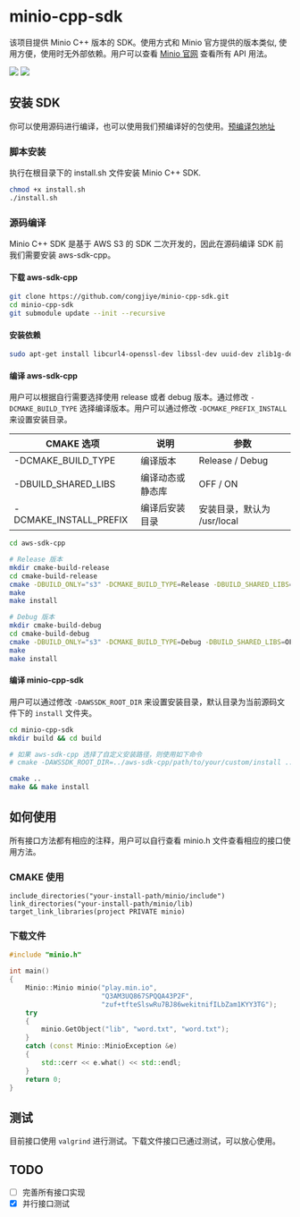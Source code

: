 # minio-cpp-sdk

该项目提供 Minio C++ 版本的 SDK。使用方式和 Minio 官方提供的版本类似, 使用方便，使用时无外部依赖。用户可以查看 [Minio 官网](http://docs.minio.org.cn/docs/master/python-client-api-reference) 查看所有 API 用法。

![](https://img.shields.io/badge/platform-linux-orange.svg)
![](https://img.shields.io/badge/language-c%2B%2B-blue.svg)

## 安装 SDK

你可以使用源码进行编译，也可以使用我们预编译好的包使用。[预编译包地址](https://github.com/JyCAydon/minio-cpp-sdk/releases/tag/V0.1.0)

### 脚本安装

执行在根目录下的 install.sh 文件安装 Minio C++ SDK.

```bash
chmod +x install.sh
./install.sh
```

### 源码编译

Minio C++ SDK 是基于 AWS S3 的 SDK 二次开发的，因此在源码编译 SDK 前我们需要安装 aws-sdk-cpp。

#### 下载 aws-sdk-cpp

```bash
git clone https://github.com/congjiye/minio-cpp-sdk.git
cd minio-cpp-sdk
git submodule update --init --recursive
```

#### 安装依赖

```bash
sudo apt-get install libcurl4-openssl-dev libssl-dev uuid-dev zlib1g-dev libpulse-dev
```

#### 编译 aws-sdk-cpp

用户可以根据自行需要选择使用 release 或者 debug 版本。通过修改 `-DCMAKE_BUILD_TYPE` 选择编译版本。用户可以通过修改 `-DCMAKE_PREFIX_INSTALL` 来设置安装目录。

CMAKE 选项 | 说明 | 参数
--|--|--
-DCMAKE_BUILD_TYPE      | 编译版本             | Release / Debug
-DBUILD_SHARED_LIBS     | 编译动态或静态库      | OFF / ON
-DCMAKE_INSTALL_PREFIX  | 编译后安装目录        | 安装目录，默认为 /usr/local

```bash
cd aws-sdk-cpp

# Release 版本
mkdir cmake-build-release
cd cmake-build-release
cmake -DBUILD_ONLY="s3" -DCMAKE_BUILD_TYPE=Release -DBUILD_SHARED_LIBS=OFF -DCMAKE_INSTALL_PREFIX=<you-install-path> ..
make
make install

# Debug 版本
mkdir cmake-build-debug
cd cmake-build-debug
cmake -DBUILD_ONLY="s3" -DCMAKE_BUILD_TYPE=Debug -DBUILD_SHARED_LIBS=OFF -DCMAKE_INSTALL_PREFIX=<you-install-path> ..
make
make install
```

#### 编译 minio-cpp-sdk

用户可以通过修改 `-DAWSSDK_ROOT_DIR` 来设置安装目录，默认目录为当前源码文件下的 `install` 文件夹。

```bash
cd minio-cpp-sdk
mkdir build && cd build

# 如果 aws-sdk-cpp 选择了自定义安装路径，则使用如下命令
# cmake -DAWSSDK_ROOT_DIR=../aws-sdk-cpp/path/to/your/custom/install ..

cmake ..
make && make install
```

## 如何使用

所有接口方法都有相应的注释，用户可以自行查看 minio.h 文件查看相应的接口使用方法。

### CMAKE 使用

```text
include_directories("your-install-path/minio/include")
link_directories("your-install-path/minio/lib)
target_link_libraries(project PRIVATE minio)
```

### 下载文件

```c++
#include "minio.h"

int main()
{
    Minio::Minio minio("play.min.io",
                       "Q3AM3UQ867SPQQA43P2F",
                       "zuf+tfteSlswRu7BJ86wekitnifILbZam1KYY3TG");
    try
    {
        minio.GetObject("lib", "word.txt", "word.txt");
    }
    catch (const Minio::MinioException &e)
    {
        std::cerr << e.what() << std::endl;
    }
    return 0;
}
```

## 测试

目前接口使用 `valgrind` 进行测试。下载文件接口已通过测试，可以放心使用。

## TODO

- [ ] 完善所有接口实现
- [X] 并行接口测试
